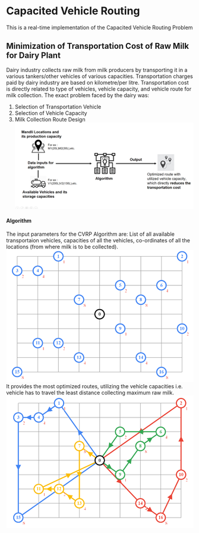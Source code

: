 # **Capacited Vehicle Routing**
This is a real-time implementation of the Capacited Vehicle Routing Problem
## Minimization of Transportation Cost of Raw Milk for Dairy Plant
Dairy industry collects raw milk from milk producers by transporting it in a various tankers/other vehicles of various capacities. Transportation charges paid by dairy industry are based on kilometre/per litre. Transportation cost is directly related to type of vehicles, vehicle capacity, and vehicle route for milk collection. The exact problem faced by the dairy was:
  1. Selection of Transportation Vehicle
  2. Selection of Vehicle Capacity
  3. Milk Collection Route Design
![Overview](https://github.com/jainamshah17/capacited-vehicle-routing/blob/master/Images/magic.PNG)
#### Algorithm
The input parameters for the CVRP Algorithm are: List of all available transportaion vehicles, capacities of all the vehicles, co-ordinates of all the locations (from where milk is to be collected).
![Before](https://github.com/jainamshah17/capacited-vehicle-routing/blob/master/Images/cvrp_b4.PNG)
It provides the most optimized routes, utilizing the vehicle capacities i.e. vehicle has to travel the least distance collecting maximum raw milk.
![After](https://github.com/jainamshah17/capacited-vehicle-routing/blob/master/Images/cvrp_after.PNG)
